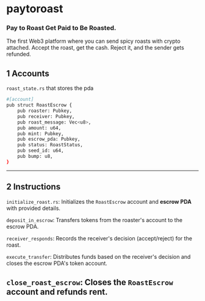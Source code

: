 # paytoroast 
### Pay to Roast Get Paid to Be Roasted.
The first Web3 platform where you can send spicy roasts with crypto attached. Accept the roast, get the cash. Reject it, and the sender gets refunded.

## 1 Accounts
``` roast_state.rs ``` that stores the pda 
``` bash 
#[account]
pub struct RoastEscrow {
    pub roaster: Pubkey,
    pub receiver: Pubkey,
    pub roast_message: Vec<u8>,
    pub amount: u64,
    pub mint: Pubkey,
    pub escrow_pda: Pubkey,
    pub status: RoastStatus,
    pub seed_id: u64,
    pub bump: u8,
}
``` 
---
## 2 Instructions

```initialize_roast.rs```: Initializes the ```RoastEscrow``` account and **escrow PDA** with provided details.

```deposit_in_escrow```: Transfers tokens from the roaster's account to the escrow PDA.

```receiver_responds```: Records the receiver's decision (accept/reject) for the roast.

```execute_transfer```: Distributes funds based on the receiver's decision and closes the escrow PDA's token account.

```close_roast_escrow```: Closes the ```RoastEscrow``` account and refunds rent.
---